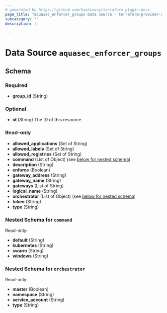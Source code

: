 ```yaml
---
# generated by https://github.com/hashicorp/terraform-plugin-docs
page_title: "aquasec_enforcer_groups Data Source - terraform-provider-aquasec"
subcategory: ""
description: |-
  
---
```


# Data Source `aquasec_enforcer_groups`





<!-- schema generated by tfplugindocs -->
## Schema

### Required

- **group_id** (String)

### Optional

- **id** (String) The ID of this resource.

### Read-only

- **allowed_applications** (Set of String)
- **allowed_labels** (Set of String)
- **allowed_registries** (Set of String)
- **command** (List of Object) (see [below for nested schema](#nestedatt--command))
- **description** (String)
- **enforce** (Boolean)
- **gateway_address** (String)
- **gateway_name** (String)
- **gateways** (List of String)
- **logical_name** (String)
- **orchestrator** (List of Object) (see [below for nested schema](#nestedatt--orchestrator))
- **token** (String)
- **type** (String)

<a id="nestedatt--command"></a>
### Nested Schema for `command`

Read-only:

- **default** (String)
- **kubernetes** (String)
- **swarm** (String)
- **windows** (String)


<a id="nestedatt--orchestrator"></a>
### Nested Schema for `orchestrator`

Read-only:

- **master** (Boolean)
- **namespace** (String)
- **service_account** (String)
- **type** (String)



